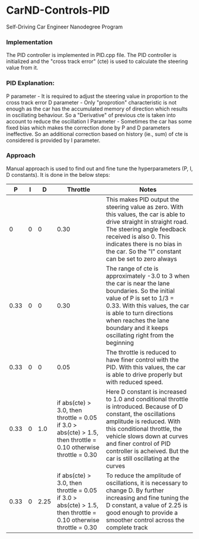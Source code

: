 # CarND-Controls-PID
Self-Driving Car Engineer Nanodegree Program

### Implementation
The PID controller is implemented in PID.cpp file. The PID controller is initialized and the "cross track error" (cte) is used to calculate the steering value from it.


### PID Explanation:
P parameter - It is required to adjust the steering value in proportion to the cross track error
D parameter - Only "proprotion" characteristic is not enough as the car has the accumulated memory of direction which results in oscillating behaviour. So a "Derivative" of previous cte is taken into account to reduce the oscillation
I Parameter - Sometimes the car has some fixed bias which makes the correction done by P and D parameters ineffective. So an additional correction based on history (ie., sum) of cte is considered is provided by I parameter.


### Approach
Manual approach is used to find out and fine tune the hyperparameters (P, I, D constants). It is done in the below steps:

| P    	| I 	| D    	| Throttle                                                                                                         	| Notes                                                                                                                                                                                                                                                                                                            	|
|------	|---	|------	|------------------------------------------------------------------------------------------------------------------	|------------------------------------------------------------------------------------------------------------------------------------------------------------------------------------------------------------------------------------------------------------------------------------------------------------------	|
| 0    	| 0 	| 0    	| 0.30                                                                                                             	|  This makes PID output the steering value as zero.    With this values, the car is able to drive straight in straight road. The steering angle feedback received is also 0. This indicates there is no bias in the car. So the "I" constant can be set to zero always                                            	|
| 0.33 	| 0 	| 0    	| 0.30                                                                                                             	|  The range of cte is approximately -3.0 to 3 when the car is near the lane boundaries. So the initial value of P is set to 1/3 = 0.33. With this values, the car is able to turn directions when reaches the lane boundary and it keeps oscillating right from the beginning                                     	|
| 0.33 	| 0 	| 0    	| 0.05                                                                                                             	| The throttle is reduced to have finer control with the PID. With this values, the car is able to drive properly but with reduced speed.                                                                                                                                                                          	|
| 0.33 	| 0 	| 1.0  	|  if abs(cte) > 3.0, then throttle = 0.05 if 3.0 > abs(cte) > 1.5, then throttle = 0.10 otherwise throttle = 0.30 	|  Here D constant is increased to 1.0 and conditional throttle is introduced.   Because of D constant, the oscillations amplitude is reduced.   With this conditional throttle, the vehicle slows down at curves and finer control of PID controller is acheived.  But the car is still oscillating at the curves 	|
| 0.33 	| 0 	| 2.25 	| if abs(cte) > 3.0, then throttle = 0.05 if 3.0 > abs(cte) > 1.5, then throttle = 0.10 otherwise throttle = 0.30  	|  To reduce the amplitude of oscillations, it is necessary to change D.  By further increasing and fine tuning the D constant, a value of 2.25 is good enough to provide a smoother control across the complete track                                                                                             	|